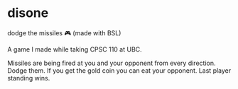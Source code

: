 # disone
dodge the missiles 🎮 (made with BSL)


A game I made while taking CPSC 110 at UBC.

Missiles are being fired at you and your opponent from every direction. Dodge them. If you get the gold coin you can
eat your opponent. Last player standing wins. 
